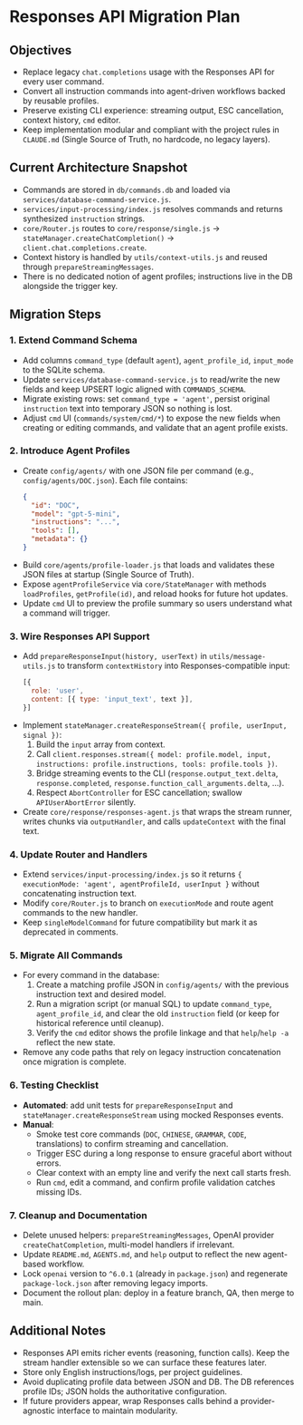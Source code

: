 # Responses API Migration Plan

## Objectives
- Replace legacy `chat.completions` usage with the Responses API for every user command.
- Convert all instruction commands into agent-driven workflows backed by reusable profiles.
- Preserve existing CLI experience: streaming output, ESC cancellation, context history, `cmd` editor.
- Keep implementation modular and compliant with the project rules in `CLAUDE.md` (Single Source of Truth, no hardcode, no legacy layers).

## Current Architecture Snapshot
- Commands are stored in `db/commands.db` and loaded via `services/database-command-service.js`.
- `services/input-processing/index.js` resolves commands and returns synthesized `instruction` strings.
- `core/Router.js` routes to `core/response/single.js` → `stateManager.createChatCompletion()` → `client.chat.completions.create`.
- Context history is handled by `utils/context-utils.js` and reused through `prepareStreamingMessages`.
- There is no dedicated notion of agent profiles; instructions live in the DB alongside the trigger key.

## Migration Steps

### 1. Extend Command Schema
- Add columns `command_type` (default `agent`), `agent_profile_id`, `input_mode` to the SQLite schema.
- Update `services/database-command-service.js` to read/write the new fields and keep UPSERT logic aligned with `COMMANDS_SCHEMA`.
- Migrate existing rows: set `command_type = 'agent'`, persist original `instruction` text into temporary JSON so nothing is lost.
- Adjust `cmd` UI (`commands/system/cmd/*`) to expose the new fields when creating or editing commands, and validate that an agent profile exists.

### 2. Introduce Agent Profiles
- Create `config/agents/` with one JSON file per command (e.g., `config/agents/DOC.json`). Each file contains:
  ```json
  {
    "id": "DOC",
    "model": "gpt-5-mini",
    "instructions": "...",
    "tools": [],
    "metadata": {}
  }
  ```
- Build `core/agents/profile-loader.js` that loads and validates these JSON files at startup (Single Source of Truth).
- Expose `agentProfileService` via `core/StateManager` with methods `loadProfiles`, `getProfile(id)`, and reload hooks for future hot updates.
- Update `cmd` UI to preview the profile summary so users understand what a command will trigger.

### 3. Wire Responses API Support
- Add `prepareResponseInput(history, userText)` in `utils/message-utils.js` to transform `contextHistory` into Responses-compatible input:
  ```js
  [{
    role: 'user',
    content: [{ type: 'input_text', text }],
  }]
  ```
- Implement `stateManager.createResponseStream({ profile, userInput, signal })`:
  1. Build the `input` array from context.
  2. Call `client.responses.stream({ model: profile.model, input, instructions: profile.instructions, tools: profile.tools })`.
  3. Bridge streaming events to the CLI (`response.output_text.delta`, `response.completed`, `response.function_call_arguments.delta`, ...).
  4. Respect `AbortController` for ESC cancellation; swallow `APIUserAbortError` silently.
- Create `core/response/responses-agent.js` that wraps the stream runner, writes chunks via `outputHandler`, and calls `updateContext` with the final text.

### 4. Update Router and Handlers
- Extend `services/input-processing/index.js` so it returns `{ executionMode: 'agent', agentProfileId, userInput }` without concatenating instruction text.
- Modify `core/Router.js` to branch on `executionMode` and route agent commands to the new handler.
- Keep `singleModelCommand` for future compatibility but mark it as deprecated in comments.

### 5. Migrate All Commands
- For every command in the database:
  1. Create a matching profile JSON in `config/agents/` with the previous instruction text and desired model.
  2. Run a migration script (or manual SQL) to update `command_type`, `agent_profile_id`, and clear the old `instruction` field (or keep for historical reference until cleanup).
  3. Verify the `cmd` editor shows the profile linkage and that `help`/`help -a` reflect the new state.
- Remove any code paths that rely on legacy instruction concatenation once migration is complete.

### 6. Testing Checklist
- **Automated**: add unit tests for `prepareResponseInput` and `stateManager.createResponseStream` using mocked Responses events.
- **Manual**:
  - Smoke test core commands (`DOC`, `CHINESE`, `GRAMMAR`, `CODE`, translations) to confirm streaming and cancellation.
  - Trigger ESC during a long response to ensure graceful abort without errors.
  - Clear context with an empty line and verify the next call starts fresh.
  - Run `cmd`, edit a command, and confirm profile validation catches missing IDs.

### 7. Cleanup and Documentation
- Delete unused helpers: `prepareStreamingMessages`, OpenAI provider `createChatCompletion`, multi-model handlers if irrelevant.
- Update `README.md`, `AGENTS.md`, and `help` output to reflect the new agent-based workflow.
- Lock `openai` version to `^6.0.1` (already in `package.json`) and regenerate `package-lock.json` after removing legacy imports.
- Document the rollout plan: deploy in a feature branch, QA, then merge to main.

## Additional Notes
- Responses API emits richer events (reasoning, function calls). Keep the stream handler extensible so we can surface these features later.
- Store only English instructions/logs, per project guidelines.
- Avoid duplicating profile data between JSON and DB. The DB references profile IDs; JSON holds the authoritative configuration.
- If future providers appear, wrap Responses calls behind a provider-agnostic interface to maintain modularity.
